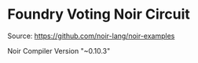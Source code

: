# Foundry Voting Noir Circuit

Source: https://github.com/noir-lang/noir-examples

Noir Compiler Version "~0.10.3"
